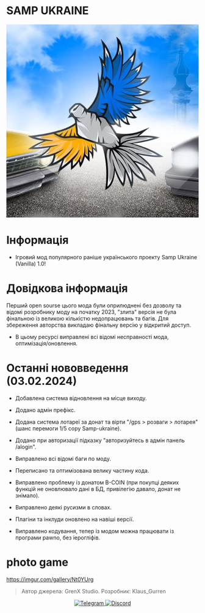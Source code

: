 # SAMP UKRAINE

![msg6385958517-43711](https://github.com/klaus-gurren/SAMP_UKRAINE-v.1.0/blob/main/source/IMG_20241028_210017_114.jpg)


# Інформація
- Ігровий мод популярного раніше українського проекту Samp Ukraine (Vanilla) 1.0!

# Довідкова інформація
Перший open sourse цього мода були оприлюднені без дозволу та відомі розробнику моду на початку 2023, "злита" версія не була фінальною із великою кількістю недопрацювань та багів. Для збереження авторства викладаю фінальну версію у відкритий доступ.
- В цьому ресурсі виправлені всі відомі несправності мода, оптимізація/оновлення.


# Останні нововведення (03.02.2024)

- Добавлена система відновлення на місце виходу.

- Додано адмін префікс.

- Додана система лотареї за донат та вірти "/gps > розваги > лотарея" (шанс перемоги 1/5 copy Samp-ukraine).

- Додано при авторизації підказку "авторизуйтесь в адмін панель /alogin".

- Виправлено всі відомі баги по моду.

- Переписано та оптимізована велику частину кода.

- Виправлено проблему із донатом B-COIN (при покупці деяких функцій не оновлювало дані в БД, привілегію давало, донат не знімало).

-  Виправлено деякі русизми в словах.

- Плагіни та інклуди оновлено на навіші версії.

- Виправлено кодування, тепер із модом можна працювати із програми pawno, без іерогліфів.

# photo game
https://imgur.com/gallery/Nt0YUrg

> Автор джерела: GrenX Studio.
> Розробник: Klaus_Gurren

<p align="center">
  <a href="https://t.me/GrenX_Studio" target="__blank">
    <img src="https://i.imgur.com/qbW4p8Y.png" width="40" height="40" title="Telegram" alt="Telegram">
  </a>
  <a href="https://discordapp.com/users/829645751248355358/" target="__blank">
    <img src="https://i.imgur.com/TFvPWEX.png" width="40" height="40" title="Discord" alt="Discord">
  </a>
</p>

<br/>
